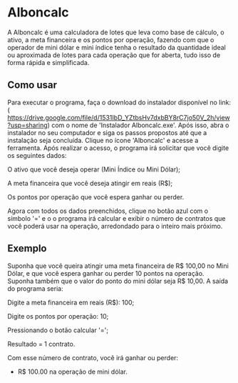 # Alboncalc

A Alboncalc é uma calculadora de lotes que leva como base de cálculo, o ativo, a meta financeira e os pontos por operação, fazendo com que o operador de mini dólar e mini índice tenha o resultado da quantidade ideal ou aproximada de lotes para cada operação que for aberta, tudo isso de forma rápida e simplificada.

## Como usar
Para executar o programa, faça o download do instalador disponível no link:( https://drive.google.com/file/d/1531IbD_YZtbsHv7dxbBY8rC7jo50V_2h/view?usp=sharing) com o nome de 'Instalador Alboncalc.exe'. Após isso, abra o instalador no seu computador e siga os passos propostos até que a instalação seja concluída. Clique no ícone 'Alboncalc' e acesse a ferramenta. Após realizar o acesso, o programa irá solicitar que você digite os seguintes dados:

O ativo que você deseja operar (Mini Índice ou Mini Dólar);

A meta financeira que você deseja atingir em reais (R$);

Os pontos por operação que você espera ganhar ou perder.

Agora com todos os dados preenchidos, clique no botão azul com o símbolo '=' e o o programa irá calcular e exibir o número de contratos que você poderá usar na operação, arredondado para o inteiro mais próximo.

## Exemplo
Suponha que você queira atingir uma meta financeira de R$ 100,00 no Mini Dólar, e que você espera ganhar ou perder 10 pontos na operação. Suponha também que o valor do ponto do mini dólar seja R$ 10,00. A saída do programa seria:

Digite a meta financeira em reais (R$): 100;

Digite os pontos por operação: 10;

Pressionando o botão calcular '=';

Resultado = 1 contrato.

Com esse número de contrato, você irá ganhar ou perder:

- R$ 100.00 na operação de mini dólar.
